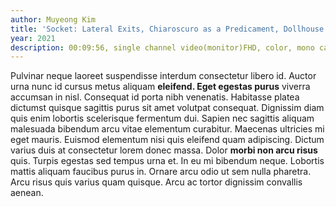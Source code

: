 ```yaml
---
author: Muyeong Kim
title: 'Socket: Lateral Exits, Chiaroscuro as a Predicament, Dollhouse'
year: 2021
description: 00:09:56, single channel video(monitor)FHD, color, mono car woofer speaker
---
```


Pulvinar neque laoreet suspendisse interdum consectetur libero id. Auctor urna nunc id cursus metus aliquam **eleifend. Eget egestas purus** viverra accumsan in nisl. Consequat id porta nibh venenatis. Habitasse platea dictumst quisque sagittis purus sit amet volutpat consequat. Dignissim diam quis enim lobortis scelerisque fermentum dui. Sapien nec sagittis aliquam malesuada bibendum arcu vitae elementum curabitur. Maecenas ultricies mi eget mauris. Euismod elementum nisi quis eleifend quam adipiscing. Dictum varius duis at consectetur lorem donec massa. Dolor **morbi non arcu risus** quis. Turpis egestas sed tempus urna et. In eu mi bibendum neque. Lobortis mattis aliquam faucibus purus in. Ornare arcu odio ut sem nulla pharetra. Arcu risus quis varius quam quisque. Arcu ac tortor dignissim convallis aenean.
